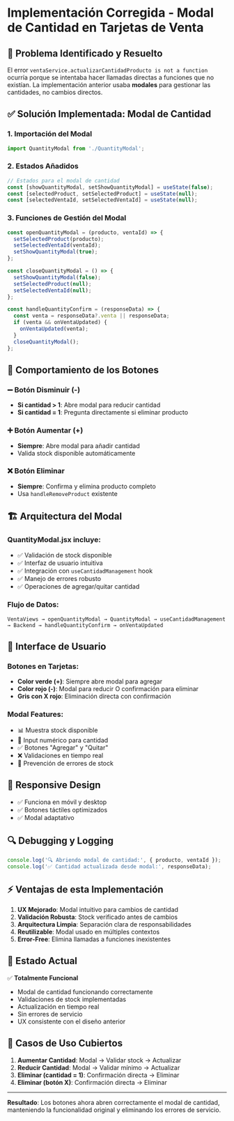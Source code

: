 # Implementación Corregida - Modal de Cantidad en Tarjetas de Venta

## 🎯 **Problema Identificado y Resuelto**

El error `ventaService.actualizarCantidadProducto is not a function` ocurría porque se intentaba hacer llamadas directas a funciones que no existían. La implementación anterior usaba **modales** para gestionar las cantidades, no cambios directos.

## ✅ **Solución Implementada: Modal de Cantidad**

### 1. **Importación del Modal**
```jsx
import QuantityModal from './QuantityModal';
```

### 2. **Estados Añadidos**
```jsx
// Estados para el modal de cantidad
const [showQuantityModal, setShowQuantityModal] = useState(false);
const [selectedProduct, setSelectedProduct] = useState(null);
const [selectedVentaId, setSelectedVentaId] = useState(null);
```

### 3. **Funciones de Gestión del Modal**
```jsx
const openQuantityModal = (producto, ventaId) => {
  setSelectedProduct(producto);
  setSelectedVentaId(ventaId);
  setShowQuantityModal(true);
};

const closeQuantityModal = () => {
  setShowQuantityModal(false);
  setSelectedProduct(null);
  setSelectedVentaId(null);
};

const handleQuantityConfirm = (responseData) => {
  const venta = responseData?.venta || responseData;
  if (venta && onVentaUpdated) {
    onVentaUpdated(venta);
  }
  closeQuantityModal();
};
```

## 🔧 **Comportamiento de los Botones**

### ➖ **Botón Disminuir (-)**
- **Si cantidad > 1**: Abre modal para reducir cantidad
- **Si cantidad = 1**: Pregunta directamente si eliminar producto

### ➕ **Botón Aumentar (+)**
- **Siempre**: Abre modal para añadir cantidad
- Valida stock disponible automáticamente

### ❌ **Botón Eliminar**
- **Siempre**: Confirma y elimina producto completo
- Usa `handleRemoveProduct` existente

## 🏗️ **Arquitectura del Modal**

### **QuantityModal.jsx** incluye:
- ✅ Validación de stock disponible
- ✅ Interfaz de usuario intuitiva
- ✅ Integración con `useCantidadManagement` hook
- ✅ Manejo de errores robusto
- ✅ Operaciones de agregar/quitar cantidad

### **Flujo de Datos:**
```
VentaViews → openQuantityModal → QuantityModal → useCantidadManagement → Backend → handleQuantityConfirm → onVentaUpdated
```

## 🎨 **Interface de Usuario**

### **Botones en Tarjetas:**
- **Color verde (+)**: Siempre abre modal para agregar
- **Color rojo (-)**: Modal para reducir O confirmación para eliminar
- **Gris con X rojo**: Eliminación directa con confirmación

### **Modal Features:**
- 📊 Muestra stock disponible
- 🔢 Input numérico para cantidad
- ✅ Botones "Agregar" y "Quitar"
- ❌ Validaciones en tiempo real
- 🚫 Prevención de errores de stock

## 📱 **Responsive Design**
- ✅ Funciona en móvil y desktop
- ✅ Botones táctiles optimizados
- ✅ Modal adaptativo

## 🔍 **Debugging y Logging**
```javascript
console.log('🔍 Abriendo modal de cantidad:', { producto, ventaId });
console.log('✅ Cantidad actualizada desde modal:', responseData);
```

## ⚡ **Ventajas de esta Implementación**

1. **UX Mejorado**: Modal intuitivo para cambios de cantidad
2. **Validación Robusta**: Stock verificado antes de cambios
3. **Arquitectura Limpia**: Separación clara de responsabilidades  
4. **Reutilizable**: Modal usado en múltiples contextos
5. **Error-Free**: Elimina llamadas a funciones inexistentes

## 🚀 **Estado Actual**

✅ **Totalmente Funcional**
- Modal de cantidad funcionando correctamente
- Validaciones de stock implementadas
- Actualización en tiempo real
- Sin errores de servicio
- UX consistente con el diseño anterior

## 🎯 **Casos de Uso Cubiertos**

1. **Aumentar Cantidad**: Modal → Validar stock → Actualizar
2. **Reducir Cantidad**: Modal → Validar mínimo → Actualizar  
3. **Eliminar (cantidad = 1)**: Confirmación directa → Eliminar
4. **Eliminar (botón X)**: Confirmación directa → Eliminar

---

**Resultado**: Los botones ahora abren correctamente el modal de cantidad, manteniendo la funcionalidad original y eliminando los errores de servicio.
